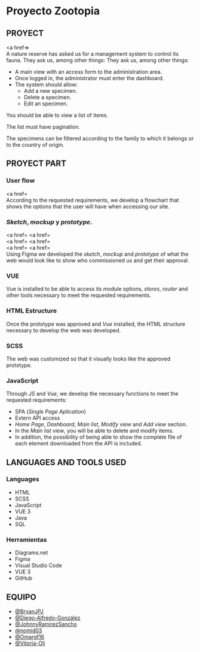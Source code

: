 # Proyecto Zootopia
## PROYECT
<a href=></a>   
A nature reserve has asked us for a management system to control its fauna. They ask us, among other things:
They ask us, among other things:
- A main view with an access form to the administration area.
- Once logged in, the administrator must enter the dashboard.
- The system should allow:
    - Add a new specimen.
    - Delete a specimen.
    - Edit an specimen.

You should be able to view a list of items.

The list must have pagination. 

The specimens can be filtered according to the family to which it belongs or to the country of origin.
## PROYECT PART
### User flow
<a href=</a>   
According to the requested requirements, we develop a flowchart that shows the options that the user will have when accessing our site.
### *Sketch*, *mockup* y *prototype*.
<a href=</a>
<a href=</a>   
<a href=</a>
<a href=</a>   
<a href=</a>
<a href=</a>   
Using Figma we developed the *sketch*, *mockup* and *prototype* of what the web would look like to show who commissioned us and get their approval.
### VUE
Vue is installed to be able to access its module options, *stores*, *router* and other tools necessary to meet the requested requirements.
### HTML Estructure
Once the prototype was approved and *Vue* installed, the HTML structure necessary to develop the web was developed.
### SCSS
The web was customized so that it visually looks like the approved prototype.
### JavaScript
Through *JS* and *Vue*, we develop the necessary functions to meet the requested requirements:
- SPA (*Single Page Aplication*)
- Extern API access
- *Home Page*, *Dashboard*, *Main list*, *Modify view* and *Add view* section.
- In the *Main list view*, you will be able to delete and modify items.
- In addition, the possibility of being able to show the complete file of each element downloaded from the API is included.
##  LANGUAGES AND TOOLS USED
### Languages
- HTML
- SCSS
- JavaScript
- VUE 3
- Java
- SQL
### Herramientas
- Diagrams.net
- Figma
- Visual Studio Code
- VUE 3
- GitHub
## EQUIPO
- [@BryanJPJ](https://github.com/BryanJPJ)
- [@Diego-Alfredo-González](https://github.com/diegofred10)
- [@JohnnyRamirezSancho](https://github.com/JohnnyRamirezSancho)
- [@nomid03](https://github.com/nomid03)
- [@Omargf16](https://github.com/Omargf16)
- [@Vitoria-Oli](https://github.com/Vitoria-Oli)
